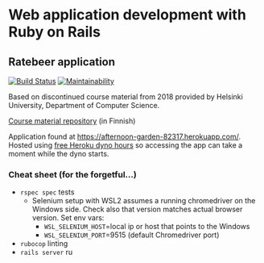 # Web application development with Ruby on Rails
## Ratebeer application
[![Build Status](https://app.travis-ci.com/mtuomiko/wadror-ratebeer.svg?branch=master)](https://app.travis-ci.com/mtuomiko/wadror-ratebeer)
[![Maintainability](https://api.codeclimate.com/v1/badges/13d035f0d56b93d83c4d/maintainability)](https://codeclimate.com/github/mtuomiko/wadror-ratebeer/maintainability)

Based on discontinued course material from 2018 provided by Helsinki University, Department of Computer Science.

[Course material repository](https://github.com/mluukkai/WebPalvelinohjelmointi2018) (in Finnish)

Application found at https://afternoon-garden-82317.herokuapp.com/. Hosted using [free Heroku dyno hours](https://devcenter.heroku.com/articles/free-dyno-hours) so accessing the app can take a moment while the dyno starts.

### Cheat sheet (for the forgetful...)

* `rspec spec` tests
  * Selenium setup with WSL2 assumes a running chromedriver on the Windows side. Check also that version matches actual browser version. Set env vars:
    * `WSL_SELENIUM_HOST`=local ip or host that points to the Windows
    * `WSL_SELENIUM_PORT`=9515 (default Chromedriver port)
* `rubocop` linting
* `rails server` ru
